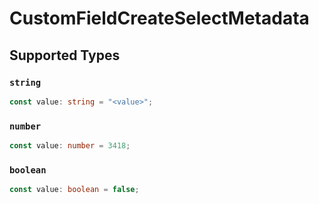 # CustomFieldCreateSelectMetadata


## Supported Types

### `string`

```typescript
const value: string = "<value>";
```

### `number`

```typescript
const value: number = 3418;
```

### `boolean`

```typescript
const value: boolean = false;
```

